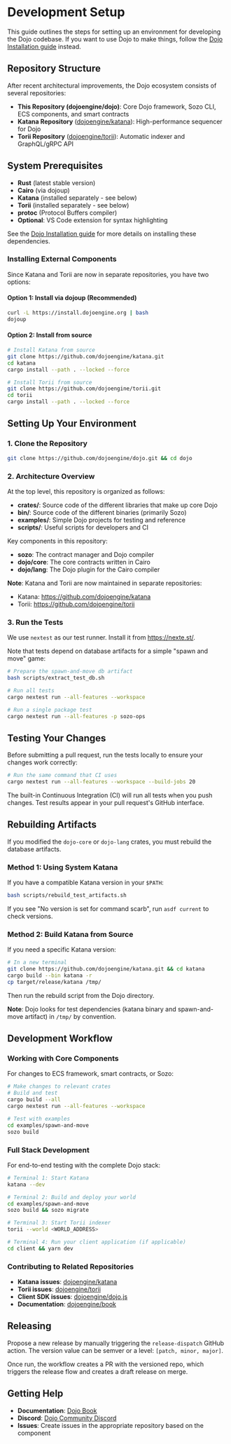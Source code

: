 # Development Setup

This guide outlines the steps for setting up an environment for developing the Dojo codebase. If you want to use Dojo to make things, follow the [Dojo Installation guide](https://book.dojoengine.org/getting-started) instead.

## Repository Structure

After recent architectural improvements, the Dojo ecosystem consists of several repositories:

- **This Repository (dojoengine/dojo)**: Core Dojo framework, Sozo CLI, ECS components, and smart contracts
- **Katana Repository** ([dojoengine/katana](https://github.com/dojoengine/katana)): High-performance sequencer for Dojo
- **Torii Repository** ([dojoengine/torii](https://github.com/dojoengine/torii)): Automatic indexer and GraphQL/gRPC API

## System Prerequisites

- **Rust** (latest stable version)
- **Cairo** (via dojoup)  
- **Katana** (installed separately - see below)
- **Torii** (installed separately - see below)
- **protoc** (Protocol Buffers compiler)
- **Optional**: VS Code extension for syntax highlighting

See the [Dojo Installation guide](https://book.dojoengine.org/getting-started) for more details on installing these dependencies.

### Installing External Components

Since Katana and Torii are now in separate repositories, you have two options:

#### Option 1: Install via dojoup (Recommended)
```bash
curl -L https://install.dojoengine.org | bash
dojoup
```

#### Option 2: Install from source
```bash
# Install Katana from source
git clone https://github.com/dojoengine/katana.git
cd katana
cargo install --path . --locked --force

# Install Torii from source  
git clone https://github.com/dojoengine/torii.git
cd torii
cargo install --path . --locked --force
```

## Setting Up Your Environment

### 1. Clone the Repository

```bash
git clone https://github.com/dojoengine/dojo.git && cd dojo
```

### 2. Architecture Overview

At the top level, this repository is organized as follows:

- **crates/**: Source code of the different libraries that make up core Dojo
- **bin/**: Source code of the different binaries (primarily Sozo)
- **examples/**: Simple Dojo projects for testing and reference
- **scripts/**: Useful scripts for developers and CI

Key components in this repository:
- **sozo**: The contract manager and Dojo compiler
- **dojo/core**: The core contracts written in Cairo
- **dojo/lang**: The Dojo plugin for the Cairo compiler

**Note**: Katana and Torii are now maintained in separate repositories:
- Katana: https://github.com/dojoengine/katana
- Torii: https://github.com/dojoengine/torii

### 3. Run the Tests

We use `nextest` as our test runner. Install it from https://nexte.st/.

Note that tests depend on database artifacts for a simple "spawn and move" game:

```bash
# Prepare the spawn-and-move db artifact
bash scripts/extract_test_db.sh

# Run all tests
cargo nextest run --all-features --workspace

# Run a single package test
cargo nextest run --all-features -p sozo-ops
```

## Testing Your Changes

Before submitting a pull request, run the tests locally to ensure your changes work correctly:

```bash
# Run the same command that CI uses
cargo nextest run --all-features --workspace --build-jobs 20
```

The built-in Continuous Integration (CI) will run all tests when you push changes. Test results appear in your pull request's GitHub interface.

## Rebuilding Artifacts

If you modified the `dojo-core` or `dojo-lang` crates, you must rebuild the database artifacts.

### Method 1: Using System Katana
If you have a compatible Katana version in your `$PATH`:

```bash
bash scripts/rebuild_test_artifacts.sh
```

If you see "No version is set for command scarb", run `asdf current` to check versions.

### Method 2: Build Katana from Source
If you need a specific Katana version:

```bash
# In a new terminal
git clone https://github.com/dojoengine/katana.git && cd katana
cargo build --bin katana -r
cp target/release/katana /tmp/
```

Then run the rebuild script from the Dojo directory.

**Note**: Dojo looks for test dependencies (katana binary and spawn-and-move artifact) in `/tmp/` by convention.

## Development Workflow

### Working with Core Components
For changes to ECS framework, smart contracts, or Sozo:

```bash
# Make changes to relevant crates
# Build and test
cargo build --all
cargo nextest run --all-features --workspace

# Test with examples
cd examples/spawn-and-move
sozo build
```

### Full Stack Development
For end-to-end testing with the complete Dojo stack:

```bash
# Terminal 1: Start Katana
katana --dev

# Terminal 2: Build and deploy your world  
cd examples/spawn-and-move
sozo build && sozo migrate

# Terminal 3: Start Torii indexer
torii --world <WORLD_ADDRESS>

# Terminal 4: Run your client application (if applicable)
cd client && yarn dev
```

### Contributing to Related Repositories
- **Katana issues**: [dojoengine/katana](https://github.com/dojoengine/katana)
- **Torii issues**: [dojoengine/torii](https://github.com/dojoengine/torii)  
- **Client SDK issues**: [dojoengine/dojo.js](https://github.com/dojoengine/dojo.js)
- **Documentation**: [dojoengine/book](https://github.com/dojoengine/book)

## Releasing

Propose a new release by manually triggering the `release-dispatch` GitHub action. The version value can be semver or a level: `[patch, minor, major]`.

Once run, the workflow creates a PR with the versioned repo, which triggers the release flow and creates a draft release on merge.

## Getting Help

- **Documentation**: [Dojo Book](https://book.dojoengine.org)
- **Discord**: [Dojo Community Discord](https://discord.gg/dojoengine)  
- **Issues**: Create issues in the appropriate repository based on the component